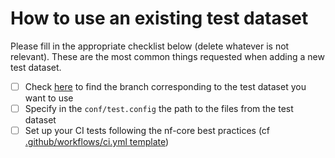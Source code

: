 # How to use an existing test dataset

Please fill in the appropriate checklist below (delete whatever is not relevant). These are the most common things requested when adding a new test dataset.

- [ ] Check [here](https://github.com/nf-core/test-datasets/branches/all) to find the branch corresponding to the test dataset you want to use
- [ ] Specify in the `conf/test.config` the path to the files from the test dataset
- [ ] Set up your CI tests following the nf-core best practices (cf [.github/workflows/ci.yml template](https://github.com/nf-core/tools/blob/dev/nf_core/pipeline-template/.github/workflows/ci.yml))

